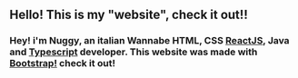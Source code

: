 ## Hello! This is my "website", check it out!!

### Hey! i'm Nuggy, an italian Wannabe HTML, CSS [ReactJS](https://reactjs.org/), Java and [Typescript](https://www.typescriptlang.org/)  developer. This website was made with [Bootstrap!](https://getbootstrap.com) check it out!
